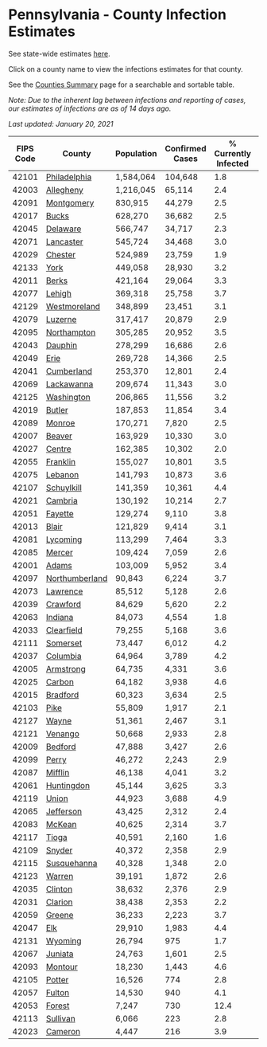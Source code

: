 # Pennsylvania - County Infection Estimates

See state-wide estimates [here](/infections/us-pa).

Click on a county name to view the infections estimates for that county.

See the [Counties Summary](/infections/summary-counties) page for a searchable and sortable table.

*Note: Due to the inherent lag between infections and reporting of cases, our estimates of infections are as of 14 days ago.*

*Last updated: January 20, 2021*

|   FIPS Code |                           County |   Population |   Confirmed Cases |   % Currently Infected |   % Total Infected |
|-------------|----------------------------------|--------------|-------------------|------------------------|--------------------|
|       42101 |     [Philadelphia](philadelphia) |    1,584,064 |           104,648 |                    1.8 |               25.3 |
|       42003 |           [Allegheny](allegheny) |    1,216,045 |            65,114 |                    2.4 |               16.8 |
|       42091 |         [Montgomery](montgomery) |      830,915 |            44,279 |                    2.5 |               19.2 |
|       42017 |                   [Bucks](bucks) |      628,270 |            36,682 |                    2.5 |               20.6 |
|       42045 |             [Delaware](delaware) |      566,747 |            34,717 |                    2.3 |               22.5 |
|       42071 |           [Lancaster](lancaster) |      545,724 |            34,468 |                    3.0 |               21.0 |
|       42029 |               [Chester](chester) |      524,989 |            23,759 |                    1.9 |               15.2 |
|       42133 |                     [York](york) |      449,058 |            28,930 |                    3.2 |               20.1 |
|       42011 |                   [Berks](berks) |      421,164 |            29,064 |                    3.3 |               24.3 |
|       42077 |                 [Lehigh](lehigh) |      369,318 |            25,758 |                    3.7 |               25.4 |
|       42129 |     [Westmoreland](westmoreland) |      348,899 |            23,451 |                    3.1 |               20.9 |
|       42079 |               [Luzerne](luzerne) |      317,417 |            20,879 |                    2.9 |               23.7 |
|       42095 |       [Northampton](northampton) |      305,285 |            20,952 |                    3.5 |               24.5 |
|       42043 |               [Dauphin](dauphin) |      278,299 |            16,686 |                    2.6 |               19.5 |
|       42049 |                     [Erie](erie) |      269,728 |            14,366 |                    2.5 |               16.3 |
|       42041 |         [Cumberland](cumberland) |      253,370 |            12,801 |                    2.4 |               16.1 |
|       42069 |         [Lackawanna](lackawanna) |      209,674 |            11,343 |                    3.0 |               18.7 |
|       42125 |         [Washington](washington) |      206,865 |            11,556 |                    3.2 |               17.0 |
|       42019 |                 [Butler](butler) |      187,853 |            11,854 |                    3.4 |               19.5 |
|       42089 |                 [Monroe](monroe) |      170,271 |             7,820 |                    2.5 |               17.5 |
|       42007 |                 [Beaver](beaver) |      163,929 |            10,330 |                    3.0 |               20.5 |
|       42027 |                 [Centre](centre) |      162,385 |            10,302 |                    2.0 |               18.9 |
|       42055 |             [Franklin](franklin) |      155,027 |            10,801 |                    3.5 |               22.3 |
|       42075 |               [Lebanon](lebanon) |      141,793 |            10,873 |                    3.6 |               25.7 |
|       42107 |         [Schuylkill](schuylkill) |      141,359 |            10,361 |                    4.4 |               23.4 |
|       42021 |               [Cambria](cambria) |      130,192 |            10,214 |                    2.7 |               24.0 |
|       42051 |               [Fayette](fayette) |      129,274 |             9,110 |                    3.8 |               21.8 |
|       42013 |                   [Blair](blair) |      121,829 |             9,414 |                    3.1 |               23.4 |
|       42081 |             [Lycoming](lycoming) |      113,299 |             7,464 |                    3.3 |               20.4 |
|       42085 |                 [Mercer](mercer) |      109,424 |             7,059 |                    2.6 |               19.9 |
|       42001 |                   [Adams](adams) |      103,009 |             5,952 |                    3.4 |               18.0 |
|       42097 | [Northumberland](northumberland) |       90,843 |             6,224 |                    3.7 |               21.2 |
|       42073 |             [Lawrence](lawrence) |       85,512 |             5,128 |                    2.6 |               18.5 |
|       42039 |             [Crawford](crawford) |       84,629 |             5,620 |                    2.2 |               20.4 |
|       42063 |               [Indiana](indiana) |       84,073 |             4,554 |                    1.8 |               16.6 |
|       42033 |         [Clearfield](clearfield) |       79,255 |             5,168 |                    3.6 |               19.9 |
|       42111 |             [Somerset](somerset) |       73,447 |             6,012 |                    4.2 |               25.1 |
|       42037 |             [Columbia](columbia) |       64,964 |             3,789 |                    4.2 |               19.7 |
|       42005 |           [Armstrong](armstrong) |       64,735 |             4,331 |                    3.6 |               20.5 |
|       42025 |                 [Carbon](carbon) |       64,182 |             3,938 |                    4.6 |               19.8 |
|       42015 |             [Bradford](bradford) |       60,323 |             3,634 |                    2.5 |               18.2 |
|       42103 |                     [Pike](pike) |       55,809 |             1,917 |                    2.1 |               14.0 |
|       42127 |                   [Wayne](wayne) |       51,361 |             2,467 |                    3.1 |               15.7 |
|       42121 |               [Venango](venango) |       50,668 |             2,933 |                    2.8 |               17.7 |
|       42009 |               [Bedford](bedford) |       47,888 |             3,427 |                    2.6 |               22.0 |
|       42099 |                   [Perry](perry) |       46,272 |             2,243 |                    2.9 |               15.0 |
|       42087 |               [Mifflin](mifflin) |       46,138 |             4,041 |                    3.2 |               26.9 |
|       42061 |         [Huntingdon](huntingdon) |       45,144 |             3,625 |                    3.3 |               25.3 |
|       42119 |                   [Union](union) |       44,923 |             3,688 |                    4.9 |               25.3 |
|       42065 |           [Jefferson](jefferson) |       43,425 |             2,312 |                    2.4 |               16.2 |
|       42083 |                 [McKean](mckean) |       40,625 |             2,314 |                    3.7 |               17.1 |
|       42117 |                   [Tioga](tioga) |       40,591 |             2,160 |                    1.6 |               16.4 |
|       42109 |                 [Snyder](snyder) |       40,372 |             2,358 |                    2.9 |               17.9 |
|       42115 |       [Susquehanna](susquehanna) |       40,328 |             1,348 |                    2.0 |               11.1 |
|       42123 |                 [Warren](warren) |       39,191 |             1,872 |                    2.6 |               14.8 |
|       42035 |               [Clinton](clinton) |       38,632 |             2,376 |                    2.9 |               19.2 |
|       42031 |               [Clarion](clarion) |       38,438 |             2,353 |                    2.2 |               19.0 |
|       42059 |                 [Greene](greene) |       36,233 |             2,223 |                    3.7 |               18.7 |
|       42047 |                       [Elk](elk) |       29,910 |             1,983 |                    4.4 |               19.5 |
|       42131 |               [Wyoming](wyoming) |       26,794 |               975 |                    1.7 |               11.4 |
|       42067 |               [Juniata](juniata) |       24,763 |             1,601 |                    2.5 |               21.4 |
|       42093 |               [Montour](montour) |       18,230 |             1,443 |                    4.6 |               29.1 |
|       42105 |                 [Potter](potter) |       16,526 |               774 |                    2.8 |               14.4 |
|       42057 |                 [Fulton](fulton) |       14,530 |               940 |                    4.1 |               19.8 |
|       42053 |                 [Forest](forest) |        7,247 |               730 |                   12.4 |               26.8 |
|       42113 |             [Sullivan](sullivan) |        6,066 |               223 |                    2.8 |               10.8 |
|       42023 |               [Cameron](cameron) |        4,447 |               216 |                    3.9 |               14.9 |